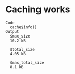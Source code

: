 # Caching works

    Code
      cache$info()
    Output
      $max_size
      10.2 kB
      
      $total_size
      4.05 kB
      
      $max_total_size
      8.1 kB
      


